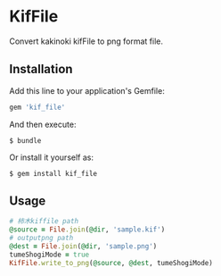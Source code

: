 # KifFile

Convert kakinoki kifFile to png format file.

## Installation

Add this line to your application's Gemfile:

```ruby
gem 'kif_file'
```

And then execute:

    $ bundle

Or install it yourself as:

    $ gem install kif_file

## Usage

```ruby
# 柿木kiffile path
@source = File.join(@dir, 'sample.kif')
# outputpng path
@dest = File.join(@dir, 'sample.png')
tumeShogiMode = true
KifFile.write_to_png(@source, @dest, tumeShogiMode)
```
